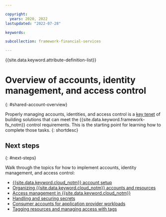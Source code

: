 ```yaml
---

copyright:
  years: 2020, 2022
lastupdated: "2022-07-28"

keywords: 

subcollection: framework-financial-services

---
```


{{site.data.keyword.attribute-definition-list}}

# Overview of accounts, identity management, and access control
{: #shared-account-overview}

Properly managing accounts, identities, and access control is a [key tenet](/docs/framework-financial-services?topic=framework-financial-services-best-practices#best-practices-zero-trust) of building solutions that can meet the {{site.data.keyword.framework-fs_notm}} control requirements. This is the starting point for learning how to complete those tasks.
{: shortdesc}

## Next steps
{: #next-steps}

Walk through the topics for how to implement accounts, identity management, and access control:

* [{{site.data.keyword.cloud_notm}} account setup](/docs/framework-financial-services?topic=framework-financial-services-shared-account-setup)
* [Organizing {{site.data.keyword.cloud_notm}} accounts and resources](/docs/framework-financial-services?topic=framework-financial-services-shared-account-organization)
* [Access management in {{site.data.keyword.cloud_notm}}](/docs/framework-financial-services?topic=framework-financial-services-shared-account-access-management)
* [Handling and securing secrets](/docs/framework-financial-services?topic=framework-financial-services-shared-secrets)  
* [Consumer accounts for application provider workloads](/docs/framework-financial-services?topic=framework-financial-services-shared-account-consumer)
* [Tagging resources and managing access with tags](/docs/framework-financial-services?topic=framework-financial-services-shared-tagging-resources)  
